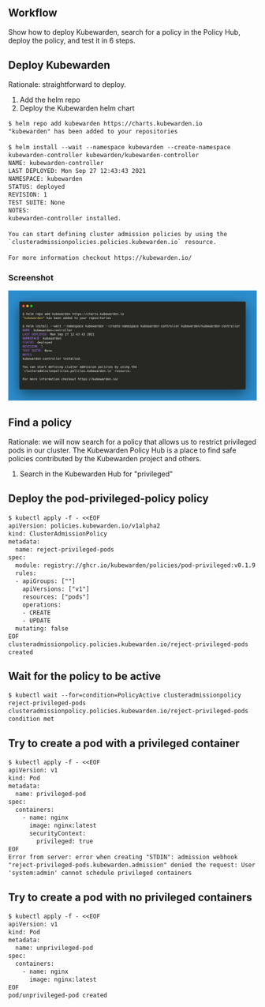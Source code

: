 ## Workflow

Show how to deploy Kubewarden, search for a policy in the Policy Hub,
deploy the policy, and test it in 6 steps.

## Deploy Kubewarden

  Rationale: straightforward to deploy.

  1. Add the helm repo
  1. Deploy the Kubewarden helm chart

```console
$ helm repo add kubewarden https://charts.kubewarden.io
"kubewarden" has been added to your repositories

$ helm install --wait --namespace kubewarden --create-namespace kubewarden-controller kubewarden/kubewarden-controller
NAME: kubewarden-controller
LAST DEPLOYED: Mon Sep 27 12:43:43 2021
NAMESPACE: kubewarden
STATUS: deployed
REVISION: 1
TEST SUITE: None
NOTES:
kubewarden-controller installed.

You can start defining cluster admission policies by using the
`clusteradmissionpolicies.policies.kubewarden.io` resource.

For more information checkout https://kubewarden.io/
```

### Screenshot

![Screenshot](1-deploy.png)

## Find a policy

  Rationale: we will now search for a policy that allows us to
  restrict privileged pods in our cluster. The Kubewarden Policy Hub
  is a place to find safe policies contributed by the Kubewarden
  project and others.

  1. Search in the Kubewarden Hub for "privileged"

## Deploy the pod-privileged-policy policy

```console
$ kubectl apply -f - <<EOF
apiVersion: policies.kubewarden.io/v1alpha2
kind: ClusterAdmissionPolicy
metadata:
  name: reject-privileged-pods
spec:
  module: registry://ghcr.io/kubewarden/policies/pod-privileged:v0.1.9
  rules:
  - apiGroups: [""]
    apiVersions: ["v1"]
    resources: ["pods"]
    operations:
    - CREATE
    - UPDATE
  mutating: false
EOF
clusteradmissionpolicy.policies.kubewarden.io/reject-privileged-pods created
```

##  Wait for the policy to be active

```console
$ kubectl wait --for=condition=PolicyActive clusteradmissionpolicy reject-privileged-pods
clusteradmissionpolicy.policies.kubewarden.io/reject-privileged-pods condition met
```

##  Try to create a pod with a privileged container

```console
$ kubectl apply -f - <<EOF
apiVersion: v1
kind: Pod
metadata:
  name: privileged-pod
spec:
  containers:
    - name: nginx
      image: nginx:latest
      securityContext:
        privileged: true
EOF
Error from server: error when creating "STDIN": admission webhook "reject-privileged-pods.kubewarden.admission" denied the request: User 'system:admin' cannot schedule privileged containers
```

##  Try to create a pod with no privileged containers

```console
$ kubectl apply -f - <<EOF
apiVersion: v1
kind: Pod
metadata:
  name: unprivileged-pod
spec:
  containers:
    - name: nginx
      image: nginx:latest
EOF
pod/unprivileged-pod created
```
